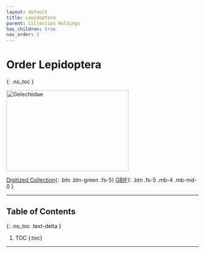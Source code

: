 ```yaml
---
layout: default
title: Lepidoptera
parent: Collection Holdings
has_children: true
nav_order: 3
---
```


# Order Lepidoptera
{: .no_toc }

<img src="https://serv.biokic.asu.edu/imglib/ecdysis/ASU_ASUHIC/ASUHIC0090/ASUHIC0090401_habitus_dorsal_1578434073.jpg" alt="Gelechiidae" width="320" height="213.4"> 

[Digitized Collection](https://serv.biokic.asu.edu/ecdysis/collections/list.php?db=1&taxa=Lepidoptera&usethes=1&taxontype=4){: .btn .btn-green .fs-5}  [GBIF](https://www.gbif.org/occurrence/search?basis_of_record=PRESERVED_SPECIMEN&collection_code=asuhic&taxon_key=797){: .btn .fs-5 .mb-4 .mb-md-0 }

---

## Table of Contents
{: .no_toc .text-delta }

1. TOC
{:toc}

---
